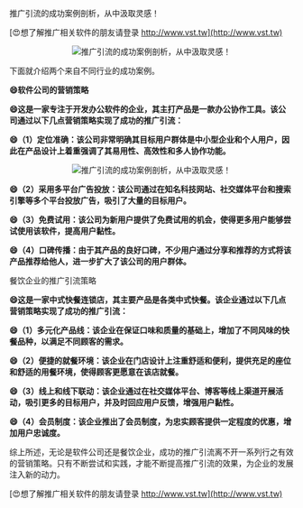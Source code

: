 推广引流的成功案例剖析，从中汲取灵感！

[😍想了解推广相关软件的朋友请登录 http://www.vst.tw](http://www.vst.tw)

 <center><img src="https://vst.tw/MP4/tuiguang/png/4.png" alt="推广引流的成功案例剖析，从中汲取灵感！"></center>

下面就介绍两个来自不同行业的成功案例。

**😄软件公司的营销策略**

**😄这是一家专注于开发办公软件的企业，其主打产品是一款办公协作工具。该公司通过以下几点营销策略实现了成功的推广引流：**

**😄（1）定位准确：该公司非常明确其目标用户群体是中小型企业和个人用户，因此在产品设计上着重强调了其易用性、高效性和多人协作功能。**

 <center><img src="https://vst.tw/MP4/tuiguang/png/4.png" alt="推广引流的成功案例剖析，从中汲取灵感！"></center>

**😄（2）采用多平台广告投放：该公司通过在知名科技网站、社交媒体平台和搜索引擎等多个平台投放广告，吸引了大量的目标用户。**

**😄（3）免费试用：该公司为新用户提供了免费试用的机会，使得更多用户能够尝试使用该软件，提高用户黏性。**

**😄（4）口碑传播：由于其产品的良好口碑，不少用户通过分享和推荐的方式将该产品推荐给他人，进一步扩大了该公司的用户群体。**

餐饮企业的推广引流策略

**😄这是一家中式快餐连锁店，其主要产品是各类中式快餐。该企业通过以下几点营销策略实现了成功的推广引流：**

**😄（1）多元化产品线：该企业在保证口味和质量的基础上，增加了不同风味的快餐品种，以满足不同顾客的需求。**

**😄（2）便捷的就餐环境：该企业在门店设计上注重舒适和便利，提供充足的座位和舒适的用餐环境，使得顾客更愿意在该店就餐。**

**😄（3）线上和线下联动：该企业通过在社交媒体平台、博客等线上渠道开展活动，吸引更多的目标用户，并及时回应用户反馈，增强用户黏性。**

**😄（4）会员制度：该企业推出了会员制度，为忠实顾客提供一定程度的优惠，增加用户忠诚度。**

综上所述，无论是软件公司还是餐饮企业，成功的推广引流离不开一系列行之有效的营销策略。只有不断尝试和实践，才能不断提高推广引流的效果，为企业的发展注入新的动力。

[😍想了解推广相关软件的朋友请登录 http://www.vst.tw](http://www.vst.tw)



